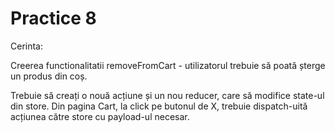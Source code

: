 # Practice 8

Cerinta: 

Creerea functionalitatii removeFromCart - utilizatorul trebuie să poată șterge un produs din coș.

Trebuie să creați o nouă acțiune și un nou reducer, care să modifice state-ul din store. Din pagina Cart, la click pe butonul de X, trebuie dispatch-uită acțiunea către store cu payload-ul necesar.